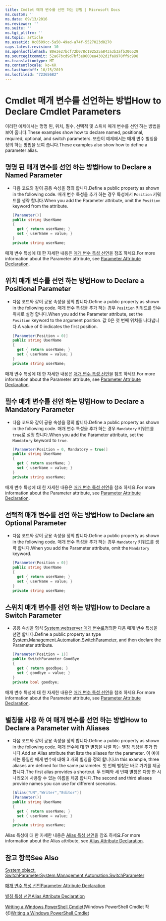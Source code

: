 ```yaml
---
title: Cmdlet 매개 변수를 선언 하는 방법 | Microsoft Docs
ms.custom: ''
ms.date: 09/13/2016
ms.reviewer: ''
ms.suite: ''
ms.tgt_pltfrm: ''
ms.topic: article
ms.assetid: 0c0509cc-5a50-49ad-a74f-5527023d0270
caps.latest.revision: 10
ms.openlocfilehash: 80e3e27bcf72b078c192525a843a3b3afb306529
ms.sourcegitcommit: 52a67bcd9d7bf3e8600ea4302d1fa8970ff9c998
ms.translationtype: MT
ms.contentlocale: ko-KR
ms.lasthandoff: 10/15/2019
ms.locfileid: "72365682"
---
```

# <a name="how-to-declare-cmdlet-parameters"></a><span data-ttu-id="56608-102">Cmdlet 매개 변수를 선언하는 방법</span><span class="sxs-lookup"><span data-stu-id="56608-102">How to Declare Cmdlet Parameters</span></span>

<span data-ttu-id="56608-103">이러한 예제에서는 명명 된, 위치, 필수, 선택적 및 스위치 매개 변수를 선언 하는 방법을 보여 줍니다.</span><span class="sxs-lookup"><span data-stu-id="56608-103">These examples show how to declare named, positional, required, optional, and switch parameters.</span></span> <span data-ttu-id="56608-104">또한이 예제에서는 매개 변수 별칭을 정의 하는 방법을 보여 줍니다.</span><span class="sxs-lookup"><span data-stu-id="56608-104">These examples also show how to define a parameter alias.</span></span>

## <a name="how-to-declare-a-named-parameter"></a><span data-ttu-id="56608-105">명명 된 매개 변수를 선언 하는 방법</span><span class="sxs-lookup"><span data-stu-id="56608-105">How to Declare a Named Parameter</span></span>

- <span data-ttu-id="56608-106">다음 코드와 같이 공용 속성을 정의 합니다.</span><span class="sxs-lookup"><span data-stu-id="56608-106">Define a public property as shown in the following code.</span></span> <span data-ttu-id="56608-107">매개 변수 특성을 추가 하는 경우 특성에서 `Position` 키워드를 생략 합니다.</span><span class="sxs-lookup"><span data-stu-id="56608-107">When you add the Parameter attribute, omit the `Position` keyword from the attribute.</span></span>

    ```csharp
    [Parameter()]
    public string UserName
    {
      get { return userName; }
      set { userName = value; }
    }
    private string userName;
    ```

<span data-ttu-id="56608-108">매개 변수 특성에 대 한 자세한 내용은 [매개 변수 특성 선언](./parameter-attribute-declaration.md)을 참조 하세요.</span><span class="sxs-lookup"><span data-stu-id="56608-108">For more information about the Parameter attribute, see [Parameter Attribute Declaration](./parameter-attribute-declaration.md).</span></span>

## <a name="how-to-declare-a-positional-parameter"></a><span data-ttu-id="56608-109">위치 매개 변수를 선언 하는 방법</span><span class="sxs-lookup"><span data-stu-id="56608-109">How to Declare a Positional Parameter</span></span>

- <span data-ttu-id="56608-110">다음 코드와 같이 공용 속성을 정의 합니다.</span><span class="sxs-lookup"><span data-stu-id="56608-110">Define a public property as shown in the following code.</span></span> <span data-ttu-id="56608-111">매개 변수 특성을 추가 하는 경우 `Position` 키워드를 인수 위치로 설정 합니다.</span><span class="sxs-lookup"><span data-stu-id="56608-111">When you add the Parameter attribute, set the `Position` keyword to the argument position.</span></span> <span data-ttu-id="56608-112">값 0은 첫 번째 위치를 나타냅니다.</span><span class="sxs-lookup"><span data-stu-id="56608-112">A value of 0 indicates the first position.</span></span>

    ```csharp
    [Parameter(Position = 0)]
    public string UserName
    {
      get { return userName; }
      set { userName = value; }
    }
    private string userName;
    ```

<span data-ttu-id="56608-113">매개 변수 특성에 대 한 자세한 내용은 [매개 변수 특성 선언](./parameter-attribute-declaration.md)을 참조 하세요.</span><span class="sxs-lookup"><span data-stu-id="56608-113">For more information about the Parameter attribute, see [Parameter Attribute Declaration](./parameter-attribute-declaration.md).</span></span>

## <a name="how-to-declare-a-mandatory-parameter"></a><span data-ttu-id="56608-114">필수 매개 변수를 선언 하는 방법</span><span class="sxs-lookup"><span data-stu-id="56608-114">How to Declare a Mandatory Parameter</span></span>

- <span data-ttu-id="56608-115">다음 코드와 같이 공용 속성을 정의 합니다.</span><span class="sxs-lookup"><span data-stu-id="56608-115">Define a public property as shown in the following code.</span></span> <span data-ttu-id="56608-116">매개 변수 특성을 추가 하는 경우 `Mandatory` 키워드를 `true`로 설정 합니다.</span><span class="sxs-lookup"><span data-stu-id="56608-116">When you add the Parameter attribute, set the `Mandatory` keyword to `true`.</span></span>

    ```csharp
    [Parameter(Position = 0, Mandatory = true)]
    public string UserName
    {
      get { return userName; }
      set { userName = value; }
    }
    private string userName;
    ```

<span data-ttu-id="56608-117">매개 변수 특성에 대 한 자세한 내용은 [매개 변수 특성 선언](./parameter-attribute-declaration.md)을 참조 하세요.</span><span class="sxs-lookup"><span data-stu-id="56608-117">For more information about the Parameter attribute, see [Parameter Attribute Declaration](./parameter-attribute-declaration.md).</span></span>

## <a name="how-to-declare-an-optional-parameter"></a><span data-ttu-id="56608-118">선택적 매개 변수를 선언 하는 방법</span><span class="sxs-lookup"><span data-stu-id="56608-118">How to Declare an Optional Parameter</span></span>

- <span data-ttu-id="56608-119">다음 코드와 같이 공용 속성을 정의 합니다.</span><span class="sxs-lookup"><span data-stu-id="56608-119">Define a public property as shown in the following code.</span></span> <span data-ttu-id="56608-120">매개 변수 특성을 추가 하는 경우 `Mandatory` 키워드를 생략 합니다.</span><span class="sxs-lookup"><span data-stu-id="56608-120">When you add the Parameter attribute, omit the `Mandatory` keyword.</span></span>

    ```csharp
    [Parameter(Position = 0)]
    public string UserName
    {
      get { return userName; }
      set { userName = value; }
    }
    private string userName;
    ```

## <a name="how-to-declare-a-switch-parameter"></a><span data-ttu-id="56608-121">스위치 매개 변수를 선언 하는 방법</span><span class="sxs-lookup"><span data-stu-id="56608-121">How to Declare a Switch Parameter</span></span>

- <span data-ttu-id="56608-122">공용 속성을 형식 [System.webserver 매개 변수로](/dotnet/api/System.Management.Automation.SwitchParameter)정의한 다음 매개 변수 특성을 선언 합니다.</span><span class="sxs-lookup"><span data-stu-id="56608-122">Define a public property as type [System.Management.Automation.SwitchParameter](/dotnet/api/System.Management.Automation.SwitchParameter), and then declare the Parameter attribute.</span></span>

    ```csharp
    [Parameter(Position = 1)]
    public SwitchParameter GoodBye
    {
      get { return goodbye; }
      set { goodbye = value; }
    }
    private bool goodbye;
    ```

<span data-ttu-id="56608-123">매개 변수 특성에 대 한 자세한 내용은 [매개 변수 특성 선언](./parameter-attribute-declaration.md)을 참조 하세요.</span><span class="sxs-lookup"><span data-stu-id="56608-123">For more information about the Parameter attribute, see [Parameter Attribute Declaration](./parameter-attribute-declaration.md).</span></span>

## <a name="how-to-declare-a-parameter-with-aliases"></a><span data-ttu-id="56608-124">별칭을 사용 하 여 매개 변수를 선언 하는 방법</span><span class="sxs-lookup"><span data-stu-id="56608-124">How to Declare a Parameter with Aliases</span></span>

- <span data-ttu-id="56608-125">다음 코드와 같이 공용 속성을 정의 합니다.</span><span class="sxs-lookup"><span data-stu-id="56608-125">Define a public property as shown in the following code.</span></span> <span data-ttu-id="56608-126">매개 변수에 대 한 별칭을 나열 하는 별칭 특성을 추가 합니다.</span><span class="sxs-lookup"><span data-stu-id="56608-126">Add an Alias attribute that lists the aliases for the parameter.</span></span> <span data-ttu-id="56608-127">이 예에서는 동일한 매개 변수에 대해 3 개의 별칭을 정의 합니다.</span><span class="sxs-lookup"><span data-stu-id="56608-127">In this example, three aliases are defined for the same parameter.</span></span> <span data-ttu-id="56608-128">첫 번째 별칭은 바로 가기를 제공 합니다.</span><span class="sxs-lookup"><span data-stu-id="56608-128">The first alias provides a shortcut.</span></span> <span data-ttu-id="56608-129">두 번째와 세 번째 별칭은 다양 한 시나리오에 사용할 수 있는 이름을 제공 합니다.</span><span class="sxs-lookup"><span data-stu-id="56608-129">The second and third aliases provide names you can use for different scenarios.</span></span>

    ```csharp
    [Alias("UN","Writer","Editor")]
    [Parameter()]
    public string UserName
    {
      get { return userName; }
      set { userName = value; }
    }
    private string userName;
    ```

<span data-ttu-id="56608-130">Alias 특성에 대 한 자세한 내용은 [Alias 특성 선언](./alias-attribute-declaration.md)을 참조 하세요.</span><span class="sxs-lookup"><span data-stu-id="56608-130">For more information about the Alias attribute, see [Alias Attribute Declaration](./alias-attribute-declaration.md).</span></span>

## <a name="see-also"></a><span data-ttu-id="56608-131">참고 항목</span><span class="sxs-lookup"><span data-stu-id="56608-131">See Also</span></span>

[<span data-ttu-id="56608-132">System.object. SwitchParameter</span><span class="sxs-lookup"><span data-stu-id="56608-132">System.Management.Automation.SwitchParameter</span></span>](/dotnet/api/System.Management.Automation.SwitchParameter)

[<span data-ttu-id="56608-133">매개 변수 특성 선언</span><span class="sxs-lookup"><span data-stu-id="56608-133">Parameter Attribute Declaration</span></span>](./parameter-attribute-declaration.md)

[<span data-ttu-id="56608-134">별칭 특성 선언</span><span class="sxs-lookup"><span data-stu-id="56608-134">Alias Attribute Declaration</span></span>](./alias-attribute-declaration.md)

<span data-ttu-id="56608-135">[Writing a Windows PowerShell Cmdlet](./writing-a-windows-powershell-cmdlet.md)(Windows PowerShell Cmdlet 작성)</span><span class="sxs-lookup"><span data-stu-id="56608-135">[Writing a Windows PowerShell Cmdlet](./writing-a-windows-powershell-cmdlet.md)</span></span>
